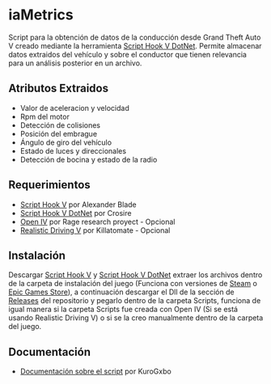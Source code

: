 # iaMetrics
Script para la obtención de datos de la conducción desde Grand Theft Auto V creado mediante la herramienta [Script Hook V DotNet](https://github.com/crosire/scripthookvdotnet).
Permite almacenar datos extraidos del vehículo y sobre el conductor que tienen relevancia para un análisis posterior en un archivo.
## Atributos Extraidos
* Valor de aceleracion y velocidad
* Rpm del motor
* Detección de colisiones
* Posición del embrague
* Ángulo de giro del vehículo
* Estado de luces y direccionales
* Detección de bocina y estado de la radio
## Requerimientos
* [Script Hook V](http://dev-c.com/gtav/scripthookv/) por Alexander Blade
* [Script Hook V DotNet](https://github.com/crosire/scripthookvdotnet) por Crosire
* [Open IV](https://openiv.com/) por Rage research proyect - Opcional
* [Realistic Driving V](https://es.gta5-mods.com/vehicles/realistic-driving-v) por Killatomate - Opcional
## Instalación
Descargar [Script Hook V](http://dev-c.com/gtav/scripthookv/) y [Script Hook V DotNet](https://github.com/crosire/scripthookvdotnet) extraer los archivos dentro de la carpeta de instalación del juego (Funciona con versiones de [Steam](https://store.steampowered.com/app/271590/Grand_Theft_Auto_V/) o [Epic Games Store](https://www.epicgames.com/store/es-ES/p/grand-theft-auto-v)), a continuación descargar el Dll de la sección de [Releases](https://github.com/KuroGxbo/iaMetrics/releases/) del repositorio y pegarlo dentro de la carpeta Scripts, funciona de igual manera si la carpeta Scripts fue creada con Open IV (Si se está usando Realistic Driving V) o si se la creo manualmente dentro de la carpeta del juego.
## Documentación
* [Documentación sobre el script](https://gxlab.000webhostapp.com/html/index.html) por KuroGxbo
